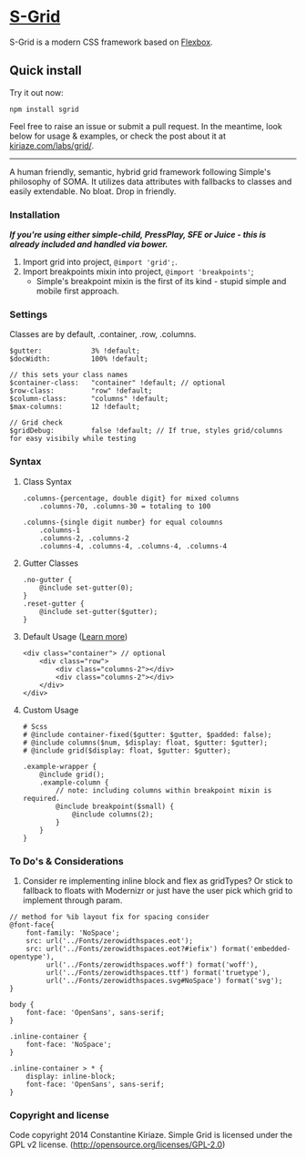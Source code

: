 # [S-Grid](http://getsimple.io)

S-Grid is a modern CSS framework based on [Flexbox](https://developer.mozilla.org/en-US/docs/Web/CSS/CSS_Flexible_Box_Layout/Using_CSS_flexible_boxes).

## Quick install

Try it out now:

```npm install sgrid```

Feel free to raise an issue or submit a pull request. In the meantime, look below for usage & examples, or check the post about it at [kiriaze.com/labs/grid/](http://kiriaze.com/labs/grid/).

---

A human friendly, semantic, hybrid grid framework following Simple's philosophy of SOMA.
It utilizes data attributes with fallbacks to classes and easily extendable. No bloat. Drop in friendly.


### Installation

_**If you're using either simple-child, PressPlay, SFE or Juice - this is already included and handled via bower.**_

1. Import grid into project, `@import 'grid';`.
2. Import breakpoints mixin into project, `@import 'breakpoints'`;
	* Simple's breakpoint mixin is the first of its kind - stupid simple and mobile first approach.

### Settings

Classes are by default, .container, .row, .columns.

	$gutter: 			3% !default;
	$docWidth: 			100% !default;

	// this sets your class names
	$container-class:	"container" !default; // optional
	$row-class:			"row" !default;
	$column-class:		"columns" !default;
	$max-columns:		12 !default;

	// Grid check
	$gridDebug:			false !default; // If true, styles grid/columns for easy visibily while testing


### Syntax

1. Class Syntax
	```
	.columns-{percentage, double digit} for mixed columns
		.columns-70, .columns-30 = totaling to 100
	
	.columns-{single digit number} for equal coloumns
		.columns-1
		.columns-2, .columns-2
		.columns-4, .columns-4, .columns-4, .columns-4
	```

2. Gutter Classes
	```
	.no-gutter {
		@include set-gutter(0);
	}
	.reset-gutter {
		@include set-gutter($gutter);
	}
	```

3. Default Usage ([Learn more](https://gist.github.com/kiriaze/463b12ac9958189ae0b4))
	```
	<div class="container"> // optional
		<div class="row">
			<div class="columns-2"></div>
			<div class="columns-2"></div>
		</div>
	</div>
	```

4. Custom Usage
	```
	# Scss
	# @include container-fixed($gutter: $gutter, $padded: false);
	# @include columns($num, $display: float, $gutter: $gutter);
	# @include grid($display: float, $gutter: $gutter);
	
	.example-wrapper {
		@include grid();
		.example-column {
			// note: including columns within breakpoint mixin is required.
			@include breakpoint($small) {
				@include columns(2);
			}
		}
	}
	```

### To Do's & Considerations
1. Consider re implementing inline block and flex as gridTypes? Or stick to fallback to floats with Modernizr or just have the user pick which grid to implement through param.
```
// method for %ib layout fix for spacing consider
@font-face{
    font-family: 'NoSpace';
    src: url('../Fonts/zerowidthspaces.eot');
    src: url('../Fonts/zerowidthspaces.eot?#iefix') format('embedded-opentype'),
         url('../Fonts/zerowidthspaces.woff') format('woff'),
         url('../Fonts/zerowidthspaces.ttf') format('truetype'),
         url('../Fonts/zerowidthspaces.svg#NoSpace') format('svg');
}

body {
    font-face: 'OpenSans', sans-serif;
}

.inline-container {
    font-face: 'NoSpace';
}

.inline-container > * {
    display: inline-block;
    font-face: 'OpenSans', sans-serif;
}
```

### Copyright and license
Code copyright 2014 Constantine Kiriaze. Simple Grid is licensed under the GPL v2 license. (http://opensource.org/licenses/GPL-2.0)
